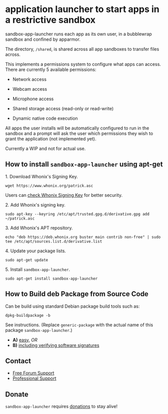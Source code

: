 # application launcher to start apps in a restrictive sandbox #

sandbox-app-launcher runs each app as its own user, in a bubblewrap sandbox
and confined by apparmor.

The directory, `/shared`, is shared across all app sandboxes to transfer
files across.

This implements a permissions system to configure what apps can access.
There are currently 5 available permissions:

* Network access

* Webcam access

* Microphone access

* Shared storage access (read-only or read-write)

* Dynamic native code execution

All apps the user installs will be automatically configured to run in
the sandbox and a prompt will ask the user which permissions they wish to
grant the application (not implemented yet).

Currently a WIP and not for actual use.
## How to install `sandbox-app-launcher` using apt-get ##

1\. Download Whonix's Signing Key.

```
wget https://www.whonix.org/patrick.asc
```

Users can [check Whonix Signing Key](https://www.whonix.org/wiki/Whonix_Signing_Key) for better security.

2\. Add Whonix's signing key.

```
sudo apt-key --keyring /etc/apt/trusted.gpg.d/derivative.gpg add ~/patrick.asc
```

3\. Add Whonix's APT repository.

```
echo "deb https://deb.whonix.org buster main contrib non-free" | sudo tee /etc/apt/sources.list.d/derivative.list
```

4\. Update your package lists.

```
sudo apt-get update
```

5\. Install `sandbox-app-launcher`.

```
sudo apt-get install sandbox-app-launcher
```

## How to Build deb Package from Source Code ##

Can be build using standard Debian package build tools such as:

```
dpkg-buildpackage -b
```

See instructions. (Replace `generic-package` with the actual name of this package `sandbox-app-launcher`.)

* **A)** [easy](https://www.whonix.org/wiki/Dev/Build_Documentation/generic-package/easy), _OR_
* **B)** [including verifying software signatures](https://www.whonix.org/wiki/Dev/Build_Documentation/generic-package)

## Contact ##

* [Free Forum Support](https://forums.whonix.org)
* [Professional Support](https://www.whonix.org/wiki/Professional_Support)

## Donate ##

`sandbox-app-launcher` requires [donations](https://www.whonix.org/wiki/Donate) to stay alive!

